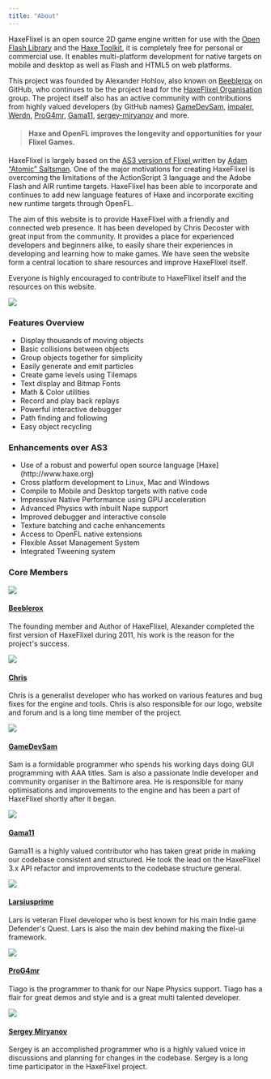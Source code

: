 ```yaml
---
title: "About"
---
```


HaxeFlixel is an open source 2D game engine written for use with the [Open Flash Library](https://github.com/openfl) and the [Haxe Toolkit](http://haxe.org), it is completely free for personal or commercial use. It enables multi-platform development for native targets on mobile and desktop as well as Flash and HTML5 on web platforms.

This project was founded by Alexander Hohlov, also known on [Beeblerox](https://github.com/Beeblerox) on GitHub, who continues to be the project lead for the [HaxeFlixel Organisation](https://github.com/HaxeFlixel) group. The project itself also has an active community with contributions from highly valued developers (by GitHub names) [GameDevSam](https://github.com/gamedevsam), [impaler](https://github.com/impaler), [Werdn](https://github.com/werdn), [ProG4mr](https://github.com/ProG4mr), [Gama11](https://github.com/gama11), [sergey-miryanov](https://github.com/sergey-miryanov) and more.

> #### Haxe and OpenFL improves the longevity and opportunities for your Flixel Games.

HaxeFlixel is largely based on the [ AS3 version of Flixel ](https://github.com/AdamAtomic/flixel) written by [ Adam “Atomic” Saltsman](http://www.adamatomic.com/). One of the major motivations for creating HaxeFlixel is overcoming the limitations of the ActionScript 3 language and the Adobe Flash and AIR runtime targets. HaxeFlixel has been able to incorporate and continues to add new language features of Haxe and incorporate exciting new runtime targets through OpenFL.

The aim of this website is to provide HaxeFlixel with a friendly and connected web presence. It has been developed by Chris Decoster with great input from the community. It provides a place for experienced developers and beginners alike, to easily share their experiences in developing and learning how to make games. We have seen the website form a central location to share resources and improve HaxeFlixel itself.

Everyone is highly encouraged to contribute to HaxeFlixel itself and the resources on this website.

![](../images/04_community/about-haxeflixel.png)

<div class="row">

<div class="col-md-6">

<h3 id="features-overview">Features Overview</h3>

<ul>
<li>Display thousands of moving objects</li>
<li>Basic collisions between objects</li>
<li>Group objects together for simplicity</li>
<li>Easily generate and emit particles</li>
<li>Create game levels using Tilemaps</li>
<li>Text display and Bitmap Fonts</li>
<li>Math &amp; Color utilities</li>
<li>Record and play back replays</li>
<li>Powerful interactive debugger</li>
<li>Path finding and following</li>
<li>Easy object recycling</li>
</ul>

</div>

<div class="col-md-6">

<h3 id="enhancements-over-as3-flixel">Enhancements over AS3</h3>

<ul>
<li>Use of a robust and powerful open source language [Haxe](http://www.haxe.org)</li>
<li>Cross platform development to Linux, Mac and Windows</li>
<li>Compile to Mobile and Desktop targets with native code</li>
<li>Impressive Native Performance using GPU acceleration</li>
<li>Advanced Physics with inbuilt Nape support</li>
<li>Improved debugger and interactive console</li>
<li>Texture batching and cache enhancements</li>
<li>Access to OpenFL native extensions</li>
<li>Flexible Asset Management System</li>
<li>Integrated Tweening system</li>
</ul>

</div>

</div>

<h3 id="core-members">Core Members</h3>

<div class="col gy-2">
	<div class="row gy-2">
    	<img class="col-md-2 float-start w-auto h-100" src="../images/04_community/developers/Beeblerox.jpeg"/>
		<div class="col-md">
			<a class="col text-center text-md-start" href="https://github.com/beeblebrox">
						<h4>Beeblerox</h4>
					</a>
			<p class="col">The founding member and Author of HaxeFlixel, Alexander completed the first version of HaxeFlixel during 2011, his work is the reason for the project's success.</p>
		</div>
    </div>
	<div class="row gy-2">
    	<img class="col-md-2 float-start w-auto h-100" src="../images/04_community/developers/impaler.jpeg"/>
		<div class="col-md">
			<a class="col text-center text-md-start" href="https://github.com/impaler">
						<h4>Chris</h4>
					</a>
			<p class="col">Chris is a generalist developer who has worked on various features and bug fixes for the engine and tools. Chris is also responsible for our logo, website and forum and is a long time member of the project.</p>
		</div>
    </div>
	<div class="row gy-2 py-2">
    	<img class="col-md-2 float-start w-auto h-100" src="../images/04_community/developers/crazysam.png"/>
		<div class="col-md">
			<a class="col text-center text-md-start" href="https://github.com/gamedevsam">
						<h4>GameDevSam</h4>
					</a>
			<p class="col">Sam is a formidable programmer who spends his working days doing GUI programming with AAA titles. Sam is also a passionate Indie developer and community organiser in the Baltimore area. He is responsible for many optimisations and improvements to the engine and has been a part of HaxeFlixel shortly after it began.</p>
		</div>
    </div>
	<div class="row gy-2 py-2">
    	<img class="col-md-2 float-start w-auto h-100" src="../images/04_community/developers/Gama11.png"/>
		<div class="col-md">
			<a class="col text-center text-md-start" href="https://github.com/gama11">
						<h4>Gama11</h4>
					</a>
			<p class="col">Gama11 is a highly valued contributor who has taken great pride in making our codebase consistent and structured. He took the lead on the HaxeFlixel 3.x API refactor and improvements to the codebase structure general.</p>
		</div>
    </div>
	<div class="row gy-2 py-2">
    	<img class="col-md-2 float-start w-auto h-100" src="../images/04_community/developers/larsiusprime.jpeg"/>
		<div class="col-md">
			<a class="col text-center text-md-start" href="https://github.com/larsiusprime">
						<h4>Larsiusprime</h4>
					</a>
			<p class="col">Lars is veteran Flixel developer who is best known for his main Indie game Defender's Quest. Lars is also the main dev behind making the flixel-ui framework.</p>
		</div>
    </div>
	<div class="row gy-2 py-2">
    	<img class="col-md-2 float-start w-auto h-100" src="../images/04_community/developers/ProG4mr.jpeg"/>
		<div class="col-md">
			<a class="col text-center text-md-start" href="https://github.com/ProG4mr">
						<h4>ProG4mr</h4>
					</a>
			<p class="col">Tiago is the programmer to thank for our Nape Physics support. Tiago has a flair for great demos and style and is a great multi talented developer.</p>
		</div>
    </div>
	<div class="row gy-2 py-2">
    	<img class="col-md-2 float-start w-auto h-100" src="../images/04_community/developers/sergey-miryanov.jpeg"/>
		<div class="col-md">
			<a class="col text-center text-md-start" href="https://github.com/sergey-miryanov">
						<h4>Sergey Miryanov</h4>
					</a>
			<p class="col">Sergey is an accomplished programmer who is a highly valued voice in discussions and planning for changes in the codebase. Sergey is a long time participator in the HaxeFlixel project.</p>
		</div>
    </div>

</div>

